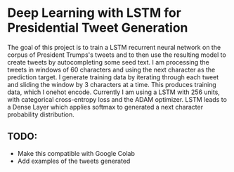 # Deep Learning with LSTM for Presidential Tweet Generation
The goal of this project is to train a LSTM recurrent neural network on the corpus of President Trumps's tweets and to then use the resulting model to create tweets by autocompleting some seed text. I am processing the tweets in windows of 60 characters and using the next character as the prediction target. I generate training data by iterating through each tweet and sliding the window by 3 characters at a time. This produces training data, which I onehot encode. Currently I am using a LSTM with 256 units, with categorical cross-entropy loss and the ADAM optimizer. LSTM leads to a Dense Layer which applies softmax to generated a next character probability distribution. 
## TODO:
* Make this compatible with Google Colab
* Add examples of the tweets generated